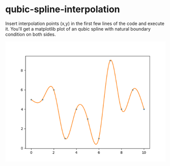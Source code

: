 # qubic-spline-interpolation

Insert interpolation points (x,y) in the first few lines of the code and execute it. You'll get a matplotlib plot of an qubic spline with natural boundary condition on both sides.

<img src="example-spline.png" alt="image of qubic spline"/>